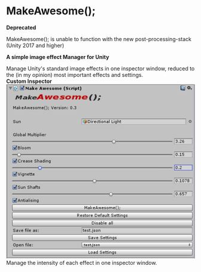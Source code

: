 # MakeAwesome();
**Deprecated**

MakeAwesome(); is unable to function with the new post-processing-stack (Unity 2017 and higher)


**A simple image effect Manager for Unity**

Manage Unity's standard image effects in one inspector window, reduced to the (in my opinion) most important effects and settings.<br>
**Custom Inspector**<br>
![alt tag](https://github.com/jonaswirth/MakeAwesome/blob/master/Docs/editor.PNG)<br>
Manage the intensity of each effect in one inspector window.<br>



